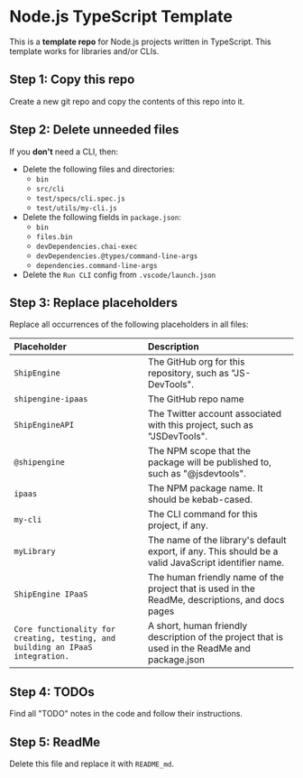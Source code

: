 Node.js TypeScript Template
===========================
This is a **template repo** for Node.js projects written in TypeScript. This template works for libraries and/or CLIs.



Step 1: Copy this repo
---------------------------------------------
Create a new git repo and copy the contents of this repo into it.



Step 2: Delete unneeded files
---------------------------------------------
If you **don't** need a CLI, then:
  - Delete the following files and directories:
    - `bin`
    - `src/cli`
    - `test/specs/cli.spec.js`
    - `test/utils/my-cli.js`
  - Delete the following fields in `package.json`:
    - `bin`
    - `files.bin`
    - `devDependencies.chai-exec`
    - `devDependencies.@types/command-line-args`
    - `dependencies.command-line-args`
  - Delete the `Run CLI` config from `.vscode/launch.json`



Step 3: Replace placeholders
---------------------------------------------
Replace all occurrences of the following placeholders in all files:

|Placeholder                        |Description
|:----------------------------------|:------------------------------------------------------------
|`ShipEngine`                      |The GitHub org for this repository, such as "JS-DevTools".
|`shipengine-ipaas`                     |The GitHub repo name
|`ShipEngineAPI`                 |The Twitter account associated with this project, such as "JSDevTools".
|`@shipengine`                    |The NPM scope that the package will be published to, such as "@jsdevtools".
|`ipaas`                  |The NPM package name. It should be kebab-cased.
|`my-cli`                           |The CLI command for this project, if any.
|`myLibrary`                        |The name of the library's default export, if any.  This should be a valid JavaScript identifier name.
|`ShipEngine IPaaS`                  |The human friendly name of the project that is used in the ReadMe, descriptions, and docs pages
|`Core functionality for creating, testing, and building an IPaaS integration.`    |A short, human friendly description of the project that is used in the ReadMe and package.json



Step 4: TODOs
---------------------------------------------
Find all "TODO" notes in the code and follow their instructions.



Step 5: ReadMe
---------------------------------------------
Delete this file and replace it with `README_md`.
